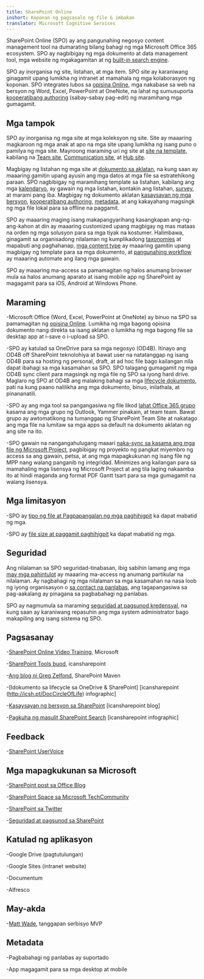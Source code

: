 ```yaml
---
title: SharePoint Online
inshort: Koponan ng pagsasalo ng file & imbakan
translator: Microsoft Cognitive Services
---
```



SharePoint Online (SPO) ay ang pangunahing negosyo content management tool na dumarating bilang bahagi ng mga Microsoft Office 365 ecosystem. SPO ay nagbibigay ng mga dokumento at data management tool, mga website ng mgakagamitan at ng [built-in search engine](http://icsh.pt/HowToSPSearch).

SPO ay inorganisa ng site, listahan, at mga item. SPO site ay karaniwang ginagamit upang lumikha ng intranet at mamahala ng mga kolaborasyon ng koponan. SPO integrates lubos sa [opisina Online](https://technet.microsoft.com/en-us/library/word-online-service-description.aspx), mga nakabase sa web na bersyon ng Word, Excel, PowerPoint at OneNote, na lahat ng sumusuporta [kooperatibang authoring](http://icsh.pt/CoAuthoring) (sabay-sabay pag-edit) ng maramihang mga gumagamit.

Mga tampok
---------

SPO ay inorganisa ng mga site at mga koleksyon ng site. Site ay maaaring magkaroon ng mga anak at apo na mga site upang lumikha ng isang puno o pamilya ng mga site. Mayroong maraming uri ng site at [site na template](https://support.office.com/en-us/article/Using-templates-to-create-different-kinds-of-SharePoint-sites-449eccec-ff99-4cf3-b62e-dcfee37e8da4), kabilang na [Team site](https://support.office.com/en-us/article/what-is-a-sharepoint-team-site-75545757-36c3-46a7-beed-0aaa74f0401e), [Communication site](https://support.office.com/en-us/article/what-is-a-sharepoint-communication-site-94a33429-e580-45c3-a090-5512a8070732), at [Hub site](https://docs.microsoft.com/en-us/sharepoint/dev/features/hub-site/hub-site-overview).

Magbigay ng listahan ng mga site at [dokumento sa aklatan](http://icsh.pt/SPDocLibs), na kung saan ay maaaring gamitin upang ayusin ang mga datos at mga file sa estratehikong paraan. SPO nagbibigay ng maramihang template sa listahan, kabilang ang mga [kalendaryo](https//icsh.pt/SPCalendars), ay gawain ng mga listahan, kontakin ang listahan, [survey](http://icsh.pt/SPSurveyIntro), at marami pang iba. Magbigay ng dokumento aklatan [kasaysayan ng mga bersyon](http://icsh.pt/VersionHistory), [kooperatibang authoring](http://icsh.pt/CoAuthoring), [metadata](http://icsh.pt/MetadataGuide), at ang kakayahang magsingk ng mga file lokal para sa offline na paggamit.

SPO ay maaaring maging isang makapangyarihang kasangkapan ang-ng-ang-kahon at din ay maaaring customized upang magbigay ng mas mataas na orden ng mga solusyon para sa mga tiyak na kostumer. Halimbawa, ginagamit sa organisadong nilalaman ng kumplikadong [taxonomies](http://sharepointmaven.com/2-ways-to-design-sharepoint-taxonomy-for-an-organization/) at mapabuti ang paghahanap, [mga content type](https://technet.microsoft.com/en-us/library/cc262735.aspx) ay maaaring gamitin upang magbigay ng template para sa mga dokumento, at [pangunahing workflow](http://sharepointmaven.com/4-things-to-do-before-creating-a-workflow-in-sharepoint-and-office-365/) ay maaaring automate ang ilang mga gawain.

SPO ay maaaring ma-access sa pamamagitan ng halos anumang browser mula sa halos anumang aparato at isang mobile app ng SharePoint ay magagamit para sa iOS, Android at Windows Phone.

Maraming
---------

-Microsoft Office (Word, Excel, PowerPoint at OneNote) ay binuo na SPO sa pamamagitan ng [opisina Online](https://technet.microsoft.com/en-us/library/word-online-service-description.aspx). Lumikha ng mga bagong opisina dokumento nang direkta sa isang aklatan o lumikha ng mga bagong file sa desktap app at i-save o i-upload sa SPO.

-SPO ay katulad sa OneDrive para sa mga negosyo (OD4B). Itinayo ang OD4B off SharePoint teknolohiya at bawat user na natatanggap ng isang OD4B para sa hosting ng personal, draft, at ad hoc file bago kailangan nila dapat ibahagi sa mga kasamahan sa SPO. SPO talagang gumagamit ng mga OD4B sync client para magsingk ng mga file ng SPO sa iyong hard drive. Maglaro ng SPO at OD4B ang malaking bahagi sa mga [lifecycle dokumento](http://icsh.pt/DocCircleOfLife), pati na kung paano nalilikha ang mga dokumento, binuo, inilathala, at pinananatili.

-SPO ay ang mga tool sa pangangasiwa ng file likod [lahat Office 365 grupo](http://icsh.pt/O365groups) kasama ang mga grupo ng Outlook, Yammer pinakain, at team team. Bawat grupo ay awtomatikong na tumanggap ng SharePoint Team Site at nakatago ang mga file na lumitaw sa mga apps sa default na dokumento aklatan ng ang site na ito.

-SPO gawain na nangangahulugang maaari [naka-sync sa kasama ang mga file ng Microsoft Project](http://icsh.pt/MPPtoSharePoint), pagbibigay ng proyekto ng pangkat miyembro ng access sa ang gawain, petsa, at ang mga mapagkukunan ng isang file ng MPP nang walang panganib ng integridad. Minimizes ang kailangan para sa mamahaling mga lisensya ng Microsoft Project at ang tila laging nakaamba ito at hindi maganda ang format PDF Gantt tsart para sa mga gumagamit na walang lisensya.

Mga limitasyon
---------

-SPO ay [tipo ng file at Pagpapangalan ng mga paghihigpit](http://icsh.pt/SPFileTypeLimits) ka dapat mabatid ng mga.

-SPO ay [file size at paggamit paghihigpit](http://icsh.pt/SPUseLimits) ka dapat mabatid ng mga.

Seguridad
---------

Ang nilalaman sa SPO seguridad-tinabasan, ibig sabihin lamang ang mga [may mga pahintulot](http://icsh.pt/PermissionsInSP) ay maaaring ma-access ng anumang partikular na nilalaman. Ay nagbahagi ng mga nilalaman sa mga kasamahan na nasa loob ng iyong organisasyon o [sa contact na panlabas](http://icsh.pt/ExternalSharing), ang tagapangasiwa sa pag-aakalang ay pinagana sa pagbabahagi ng panlabas.

SPO ay nagmumula sa maraming [seguridad at pagsunod kredensyal](https://blogs.technet.microsoft.com/wbaer/2017/03/13/security-and-compliance-in-sharepoint-online-and-onedrive-for-business/), na kung saan ay karaniwang repasuhin ang mga system administrator bago makapiling ang isang sistema ng SPO.

Pagsasanay
---------

-[SharePoint Online Video Training](https://support.office.com/en-us/article/SharePoint-Online-video-training-cb8ef501-84db-4427-ac77-ec2009fb8e23?ui=en-US&rs=en-US&ad=US), Microsoft

-[SharePoint Tools buod](http://icansharepoint.com/tools), icansharepoint

-[Ang blog ni Greg Zelfond](http://sharepointmaven.com/blog-sharepoint-best-practices/), SharePoint Maven

-[Idokumento sa lifecycle sa OneDrive & SharePoint] \[icansharepoint (http://icsh.pt/DocCircleOfLife)
    infographic\]

-[Kasaysayan ng bersyon sa SharePoint](http://icsh.pt/VersionHistory)
    \[icansharepoint blog\]

-[Pagkuha ng masulit SharePoint
    Search](http://icsh.pt/HowToSPSearch) \[icansharepoint infographic\]

Feedback
---------

-[SharePoint UserVoice](https://sharepoint.uservoice.com/)

Mga mapagkukunan sa Microsoft
---------

-[SharePoint post sa Office Blog](https://blogs.office.com/en-us/sharepoint/)

-[SharePoint Space sa Microsoft TechCommunity](https://techcommunity.microsoft.com/t5/SharePoint/bd-p/SharePoint_General)

-[SharePoint sa Twitter](https://twitter.com/sharepoint)

-[Seguridad at pagsunod sa SharePoint](https://blogs.technet.microsoft.com/wbaer/2017/03/13/security-and-compliance-in-sharepoint-online-and-onedrive-for-business/)


Katulad ng aplikasyon
--------------------

-Google Drive (pagtutulungan)

-Google Sites (intranet website)

-Documentum

-Alfresco

May-akda
---------

-[Matt Wade](https://www.linkedin.com/in/thatmattwade/), tanggapan serbisyo MVP

Metadata
--------

-Pagbabahagi ng panlabas ay suportado

-App magagamit para sa mga desktop at mobile

